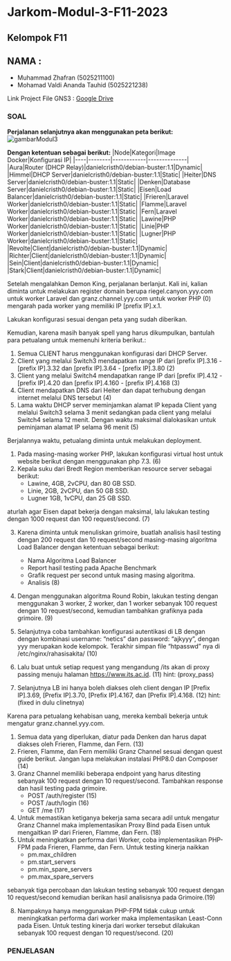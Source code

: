 # Jarkom-Modul-3-F11-2023
## Kelompok F11
## NAMA :
-	Muhammad Zhafran			(5025211100)
-	Mohamad Valdi Ananda Tauhid		(5025221238)

Link Project File GNS3 : [Google Drive](https://drive.google.com/file/d/1qYOMEXRjm-oj1eiydeq2nt_Cq1JmGdXE/view?usp=sharing)

### SOAL
**Perjalanan selanjutnya akan menggunakan peta berikut:**
![gambarModul3](https://github.com/ZhafranMZ/Jarkom-Modul-3-F11-2023/assets/114043452/44500189-4fca-4550-add7-f2a445ac7c53)

**Dengan ketentuan sebagai berikut:**
|Node|Kategori|Image Docker|Konfigurasi IP|
|----|--------|------------|--------------|
|Aura|Router (DHCP Relay)|danielcristh0/debian-buster:1.1|Dynamic|
|Himmel|DHCP Server|danielcristh0/debian-buster:1.1|Static|
|Heiter|DNS Server|danielcristh0/debian-buster:1.1|Static|
|Denken|Database Server|danielcristh0/debian-buster:1.1|Static|
|Eisen|Load Balancer|danielcristh0/debian-buster:1.1|Static|
|Frieren|Laravel Worker|danielcristh0/debian-buster:1.1|Static|
|Flamme|Laravel Worker|danielcristh0/debian-buster:1.1|Static|
|Fern|Laravel Worker|danielcristh0/debian-buster:1.1|Static|
|Lawine|PHP Worker|danielcristh0/debian-buster:1.1|Static|
|Linie|PHP Worker|danielcristh0/debian-buster:1.1|Static|
|Lugner|PHP Worker|danielcristh0/debian-buster:1.1|Static|
|Revolte|Client|danielcristh0/debian-buster:1.1|Dynamic|
|Richter|Client|danielcristh0/debian-buster:1.1|Dynamic|
|Sein|Client|danielcristh0/debian-buster:1.1|Dynamic|
|Stark|Client|danielcristh0/debian-buster:1.1|Dynamic|

Setelah mengalahkan Demon King, perjalanan berlanjut. Kali ini, kalian diminta untuk melakukan register domain berupa riegel.canyon.yyy.com untuk worker Laravel dan granz.channel.yyy.com untuk worker PHP (0) mengarah pada worker yang memiliki IP [prefix IP].x.1.

Lakukan konfigurasi sesuai dengan peta yang sudah diberikan.

Kemudian, karena masih banyak spell yang harus dikumpulkan, bantulah para petualang untuk memenuhi kriteria berikut.:
1. Semua CLIENT harus menggunakan konfigurasi dari DHCP Server.
2. Client yang melalui Switch3 mendapatkan range IP dari [prefix IP].3.16 - [prefix IP].3.32 dan [prefix IP].3.64 - [prefix IP].3.80 (2)
3. Client yang melalui Switch4 mendapatkan range IP dari [prefix IP].4.12 - [prefix IP].4.20 dan [prefix IP].4.160 - [prefix IP].4.168 (3)
4. Client mendapatkan DNS dari Heiter dan dapat terhubung dengan internet melalui DNS tersebut (4)
5. Lama waktu DHCP server meminjamkan alamat IP kepada Client yang melalui Switch3 selama 3 menit sedangkan pada client yang melalui Switch4 selama 12 menit. Dengan waktu maksimal dialokasikan untuk peminjaman alamat IP selama 96 menit (5)

Berjalannya waktu, petualang diminta untuk melakukan deployment.
1. Pada masing-masing worker PHP, lakukan konfigurasi virtual host untuk website berikut dengan menggunakan php 7.3. (6)
2. Kepala suku dari Bredt Region memberikan resource server sebagai berikut:
   - Lawine, 4GB, 2vCPU, dan 80 GB SSD.
   - Linie, 2GB, 2vCPU, dan 50 GB SSD.
   - Lugner 1GB, 1vCPU, dan 25 GB SSD.

aturlah agar Eisen dapat bekerja dengan maksimal, lalu lakukan testing dengan 1000 request dan 100 request/second. (7)

3. Karena diminta untuk menuliskan grimoire, buatlah analisis hasil testing dengan 200 request dan 10 request/second masing-masing algoritma Load Balancer dengan ketentuan sebagai berikut:
   - Nama Algoritma Load Balancer
   - Report hasil testing pada Apache Benchmark
   - Grafik request per second untuk masing masing algoritma.
   - Analisis (8)

4. Dengan menggunakan algoritma Round Robin, lakukan testing dengan menggunakan 3 worker, 2 worker, dan 1 worker sebanyak 100 request dengan 10 request/second, kemudian tambahkan grafiknya pada grimoire. (9)
5. Selanjutnya coba tambahkan konfigurasi autentikasi di LB dengan dengan kombinasi username: “netics” dan password: “ajkyyy”, dengan yyy merupakan kode kelompok. Terakhir simpan file “htpasswd” nya di /etc/nginx/rahasisakita/ (10)
6. Lalu buat untuk setiap request yang mengandung /its akan di proxy passing menuju halaman https://www.its.ac.id. (11) hint: (proxy_pass)
7. Selanjutnya LB ini hanya boleh diakses oleh client dengan IP [Prefix IP].3.69, [Prefix IP].3.70, [Prefix IP].4.167, dan [Prefix IP].4.168. (12) hint: (fixed in dulu clinetnya)

Karena para petualang kehabisan uang, mereka kembali bekerja untuk mengatur granz.channel.yyy.com.
1. Semua data yang diperlukan, diatur pada Denken dan harus dapat diakses oleh Frieren, Flamme, dan Fern. (13)
2. Frieren, Flamme, dan Fern memiliki Granz Channel sesuai dengan quest guide berikut. Jangan lupa melakukan instalasi PHP8.0 dan Composer (14)
3. Granz Channel memiliki beberapa endpoint yang harus ditesting sebanyak 100 request dengan 10 request/second. Tambahkan response dan hasil testing pada grimoire.
   - POST /auth/register (15)
   - POST /auth/login (16)
   - GET /me (17)
5. Untuk memastikan ketiganya bekerja sama secara adil untuk mengatur Granz Channel maka implementasikan Proxy Bind pada Eisen untuk mengaitkan IP dari Frieren, Flamme, dan Fern. (18)
6. Untuk meningkatkan performa dari Worker, coba implementasikan PHP-FPM pada Frieren, Flamme, dan Fern. Untuk testing kinerja naikkan
   - pm.max_children
   - pm.start_servers
   - pm.min_spare_servers
   - pm.max_spare_servers

sebanyak tiga percobaan dan lakukan testing sebanyak 100 request dengan 10 request/second kemudian berikan hasil analisisnya pada Grimoire.(19)

8. Nampaknya hanya menggunakan PHP-FPM tidak cukup untuk meningkatkan performa dari worker maka implementasikan Least-Conn pada Eisen. Untuk testing kinerja dari worker tersebut dilakukan sebanyak 100 request dengan 10 request/second. (20)

### PENJELASAN


